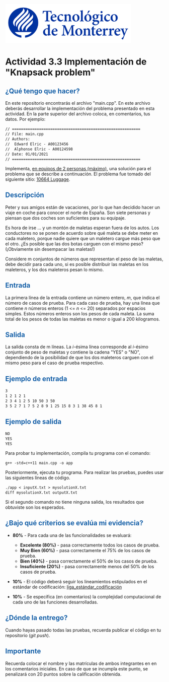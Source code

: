 ![Tec de Monterrey](images/logotecmty.png)
# Actividad 3.3 Implementación de "Knapsack problem"

## <span style="color: rgb(26, 99, 169);">¿Qué tengo que hacer?</span>
En este repositorio encontrarás el archivo "main.cpp". En este archivo deberás desarrollar la implementación del problema presentado en esta actividad.  En la parte superior del archivo coloca, en comentarios, tus datos. Por ejemplo:
```
// =========================================================
// File: main.cpp
// Authors:
//  Edward Elric - A00123456
//  Alphonse Elric - A00124598
// Date: 01/01/2021
// =========================================================
```
Implementa, <span style="text-decoration-line: underline;">en equipos de 2 personas (máximo)</span>, una solución para el problema que se describe a continuación. El problema fue tomado del siguiente sitio: [10664 Luggage](https://onlinejudge.org/external/106/10664.pdf).

## <span style="color: rgb(26, 99, 169);">**Descripción**</span>
Peter y sus amigos están de vacaciones, por lo que han decidido hacer un viaje en coche para conocer el norte de España. Son siete personas y piensan que dos coches son suficientes para su equipaje.

Es hora de irse ... y un montón de maletas esperan fuera de los autos. Los conductores no se ponen de acuerdo sobre qué maleta se debe meter en cada maletero, porque nadie quiere que un maletero cargue más peso que el otro. ¿Es posible que las dos botas carguen con el mismo peso? (¡Obviamente sin desempacar las maletas!)

Considere m conjuntos de números que representan el peso de las maletas, debe decidir para cada uno, si es posible distribuir las maletas en los maleteros, y los dos maleteros pesan lo mismo.

## <span style="color: rgb(26, 99, 169);">**Entrada**</span>
La primera línea de la entrada contiene un número entero, *m*, que indica el número de casos de prueba. Para cada caso de prueba, hay una línea que contiene *n* números enteros (1 <= *n* <= 20) separados por espacios simples. Estos números enteros son los pesos de cada maleta. La suma total de los pesos de todas las maletas es menor o igual a 200 kilogramos.

## <span style="color: rgb(26, 99, 169);">**Salida**</span>
La salida consta de m líneas. La *i*-ésima línea corresponde al *i*-ésimo conjunto de peso de maletas y contiene la cadena "YES" o "NO", dependiendo de la posibilidad de que los dos maleteros carguen con el mismo peso para el caso de prueba respectivo.

## <span style="color: rgb(26, 99, 169);">**Ejemplo de entrada**</span>
```
3
1 2 1 2 1
2 3 4 1 2 5 10 50 3 50
3 5 2 7 1 7 5 2 8 9 1 25 15 8 3 1 38 45 8 1
```

## <span style="color: rgb(26, 99, 169);">**Ejemplo de salida**</span>
```
NO
YES
YES

```

Para probar tu implementación, compila tu programa con el comando:
```
g++ -std=c++11 main.cpp -o app
```
Posteriormente, ejecuta tu programa. Para realizar las pruebas, puedes usar las siguientes líneas de código.
```
./app < inputX.txt > mysolutionX.txt
diff mysolutionX.txt outputX.txt
```
Si el segundo comando no tiene ninguna salida, los resultados que obtuviste son los esperados.

## <span style="color: rgb(26, 99, 169);">**¿Bajo qué criterios se evalúa mi evidencia?**</span>

- **80%** - Para cada una de las funcionalidades se evaluará:

    - **Excelente (80%)** - pasa correctamente todos los casos de prueba.
    - **Muy Bien (60%)** - pasa correctamente el 75% de los casos de prueba.
    - **Bien (40%)** - pasa correctamente el 50% de los casos de prueba.
    - **Insuficiente (20%)** - pasa correctamente menos del 50% de los casos de prueba.

- **10%** - El código deberá seguir los lineamientos estipulados en el estándar de codificación: <span class="instructure_file_holder link_holder">[liga_estándar_codificación](estandar.pdf)</span>
- **10%** - Se especifica (en comentarios) la complejidad computacional de cada uno de las funciones desarrolladas.

## <span style="color: rgb(26, 99, 169);">**¿Dónde la entrego?**</span>
Cuando hayas pasado todas las pruebas, recuerda publicar el código en tu repositorio (*git push*).

## <span style="color: rgb(26, 99, 169);">**Importante**</span>
Recuerda colocar el nombre y las matrículas de ambos integrantes en en los comentarios iniciales. En caso de que se incumpla este punto, se penalizará con 20 puntos sobre la calificación obtenida.
